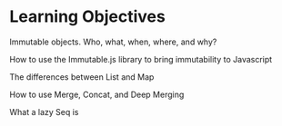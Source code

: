 # Learning Objectives

Immutable objects. Who, what, when, where, and why?

How to use the Immutable.js library to bring immutability to Javascript

The differences between List and Map

How to use Merge, Concat, and Deep Merging

What a lazy Seq is